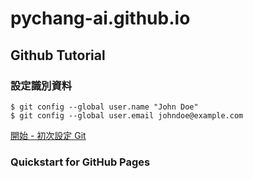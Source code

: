 # pychang-ai.github.io

## Github Tutorial
### 設定識別資料

```
$ git config --global user.name "John Doe"
$ git config --global user.email johndoe@example.com
```
<a href="https://git-scm.com/book/zh-tw/v2/%E9%96%8B%E5%A7%8B-%E5%88%9D%E6%AC%A1%E8%A8%AD%E5%AE%9A-Git" >開始 - 初次設定 Git</a>

### Quickstart for GitHub Pages
